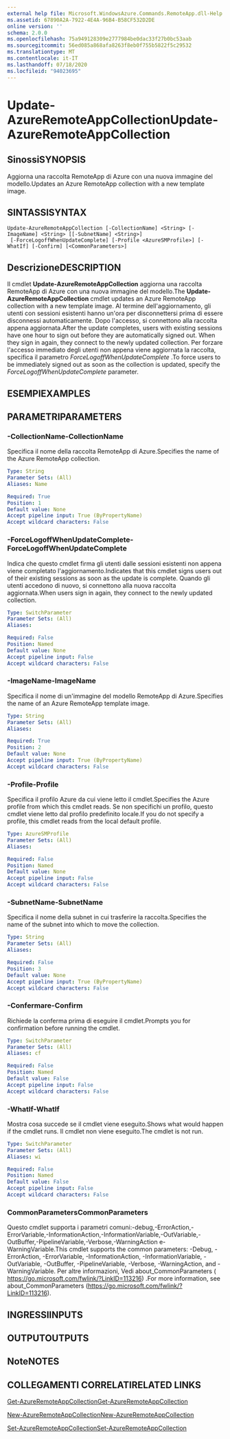 ```yaml
---
external help file: Microsoft.WindowsAzure.Commands.RemoteApp.dll-Help.xml
ms.assetid: 67890A2A-7922-4E4A-96B4-B58CF532D2DE
online version: ''
schema: 2.0.0
ms.openlocfilehash: 75a949128309e2777984be0dac33f27b0bc53aab
ms.sourcegitcommit: 56ed085a868afa8263f8eb0f755b5822f5c29532
ms.translationtype: MT
ms.contentlocale: it-IT
ms.lasthandoff: 07/18/2020
ms.locfileid: "94023695"
---
```

# <span data-ttu-id="27745-101">Update-AzureRemoteAppCollection</span><span class="sxs-lookup"><span data-stu-id="27745-101">Update-AzureRemoteAppCollection</span></span>

## <span data-ttu-id="27745-102">Sinossi</span><span class="sxs-lookup"><span data-stu-id="27745-102">SYNOPSIS</span></span>
<span data-ttu-id="27745-103">Aggiorna una raccolta RemoteApp di Azure con una nuova immagine del modello.</span><span class="sxs-lookup"><span data-stu-id="27745-103">Updates an Azure RemoteApp collection with a new template image.</span></span>

## <span data-ttu-id="27745-104">SINTASSI</span><span class="sxs-lookup"><span data-stu-id="27745-104">SYNTAX</span></span>

```
Update-AzureRemoteAppCollection [-CollectionName] <String> [-ImageName] <String> [[-SubnetName] <String>]
 [-ForceLogoffWhenUpdateComplete] [-Profile <AzureSMProfile>] [-WhatIf] [-Confirm] [<CommonParameters>]
```

## <span data-ttu-id="27745-105">Descrizione</span><span class="sxs-lookup"><span data-stu-id="27745-105">DESCRIPTION</span></span>
<span data-ttu-id="27745-106">Il cmdlet **Update-AzureRemoteAppCollection** aggiorna una raccolta RemoteApp di Azure con una nuova immagine del modello.</span><span class="sxs-lookup"><span data-stu-id="27745-106">The **Update-AzureRemoteAppCollection** cmdlet updates an Azure RemoteApp collection with a new template image.</span></span>
<span data-ttu-id="27745-107">Al termine dell'aggiornamento, gli utenti con sessioni esistenti hanno un'ora per disconnettersi prima di essere disconnessi automaticamente. Dopo l'accesso, si connettono alla raccolta appena aggiornata.</span><span class="sxs-lookup"><span data-stu-id="27745-107">After the update completes, users with existing sessions have one hour to sign out before they are automatically signed out. When they sign in again, they connect to the newly updated collection.</span></span>
<span data-ttu-id="27745-108">Per forzare l'accesso immediato degli utenti non appena viene aggiornata la raccolta, specifica il parametro *ForceLogoffWhenUpdateComplete* .</span><span class="sxs-lookup"><span data-stu-id="27745-108">To force users to be immediately signed out as soon as the collection is updated, specify the *ForceLogoffWhenUpdateComplete* parameter.</span></span>

## <span data-ttu-id="27745-109">ESEMPI</span><span class="sxs-lookup"><span data-stu-id="27745-109">EXAMPLES</span></span>

## <span data-ttu-id="27745-110">PARAMETRI</span><span class="sxs-lookup"><span data-stu-id="27745-110">PARAMETERS</span></span>

### <span data-ttu-id="27745-111">-CollectionName</span><span class="sxs-lookup"><span data-stu-id="27745-111">-CollectionName</span></span>
<span data-ttu-id="27745-112">Specifica il nome della raccolta RemoteApp di Azure.</span><span class="sxs-lookup"><span data-stu-id="27745-112">Specifies the name of the Azure RemoteApp collection.</span></span>

```yaml
Type: String
Parameter Sets: (All)
Aliases: Name

Required: True
Position: 1
Default value: None
Accept pipeline input: True (ByPropertyName)
Accept wildcard characters: False
```

### <span data-ttu-id="27745-113">-ForceLogoffWhenUpdateComplete</span><span class="sxs-lookup"><span data-stu-id="27745-113">-ForceLogoffWhenUpdateComplete</span></span>
<span data-ttu-id="27745-114">Indica che questo cmdlet firma gli utenti dalle sessioni esistenti non appena viene completato l'aggiornamento.</span><span class="sxs-lookup"><span data-stu-id="27745-114">Indicates that this cmdlet signs users out of their existing sessions as soon as the update is complete.</span></span>
<span data-ttu-id="27745-115">Quando gli utenti accedono di nuovo, si connettono alla nuova raccolta aggiornata.</span><span class="sxs-lookup"><span data-stu-id="27745-115">When users sign in again, they connect to the newly updated collection.</span></span>

```yaml
Type: SwitchParameter
Parameter Sets: (All)
Aliases: 

Required: False
Position: Named
Default value: None
Accept pipeline input: False
Accept wildcard characters: False
```

### <span data-ttu-id="27745-116">-ImageName</span><span class="sxs-lookup"><span data-stu-id="27745-116">-ImageName</span></span>
<span data-ttu-id="27745-117">Specifica il nome di un'immagine del modello RemoteApp di Azure.</span><span class="sxs-lookup"><span data-stu-id="27745-117">Specifies the name of an Azure RemoteApp template image.</span></span>

```yaml
Type: String
Parameter Sets: (All)
Aliases: 

Required: True
Position: 2
Default value: None
Accept pipeline input: True (ByPropertyName)
Accept wildcard characters: False
```

### <span data-ttu-id="27745-118">-Profile</span><span class="sxs-lookup"><span data-stu-id="27745-118">-Profile</span></span>
<span data-ttu-id="27745-119">Specifica il profilo Azure da cui viene letto il cmdlet.</span><span class="sxs-lookup"><span data-stu-id="27745-119">Specifies the Azure profile from which this cmdlet reads.</span></span>
<span data-ttu-id="27745-120">Se non specifichi un profilo, questo cmdlet viene letto dal profilo predefinito locale.</span><span class="sxs-lookup"><span data-stu-id="27745-120">If you do not specify a profile, this cmdlet reads from the local default profile.</span></span>

```yaml
Type: AzureSMProfile
Parameter Sets: (All)
Aliases: 

Required: False
Position: Named
Default value: None
Accept pipeline input: False
Accept wildcard characters: False
```

### <span data-ttu-id="27745-121">-SubnetName</span><span class="sxs-lookup"><span data-stu-id="27745-121">-SubnetName</span></span>
<span data-ttu-id="27745-122">Specifica il nome della subnet in cui trasferire la raccolta.</span><span class="sxs-lookup"><span data-stu-id="27745-122">Specifies the name of the subnet into which to move the collection.</span></span>

```yaml
Type: String
Parameter Sets: (All)
Aliases: 

Required: False
Position: 3
Default value: None
Accept pipeline input: True (ByPropertyName)
Accept wildcard characters: False
```

### <span data-ttu-id="27745-123">-Confermare</span><span class="sxs-lookup"><span data-stu-id="27745-123">-Confirm</span></span>
<span data-ttu-id="27745-124">Richiede la conferma prima di eseguire il cmdlet.</span><span class="sxs-lookup"><span data-stu-id="27745-124">Prompts you for confirmation before running the cmdlet.</span></span>

```yaml
Type: SwitchParameter
Parameter Sets: (All)
Aliases: cf

Required: False
Position: Named
Default value: False
Accept pipeline input: False
Accept wildcard characters: False
```

### <span data-ttu-id="27745-125">-WhatIf</span><span class="sxs-lookup"><span data-stu-id="27745-125">-WhatIf</span></span>
<span data-ttu-id="27745-126">Mostra cosa succede se il cmdlet viene eseguito.</span><span class="sxs-lookup"><span data-stu-id="27745-126">Shows what would happen if the cmdlet runs.</span></span>
<span data-ttu-id="27745-127">Il cmdlet non viene eseguito.</span><span class="sxs-lookup"><span data-stu-id="27745-127">The cmdlet is not run.</span></span>

```yaml
Type: SwitchParameter
Parameter Sets: (All)
Aliases: wi

Required: False
Position: Named
Default value: False
Accept pipeline input: False
Accept wildcard characters: False
```

### <span data-ttu-id="27745-128">CommonParameters</span><span class="sxs-lookup"><span data-stu-id="27745-128">CommonParameters</span></span>
<span data-ttu-id="27745-129">Questo cmdlet supporta i parametri comuni:-debug,-ErrorAction,-ErrorVariable,-InformationAction,-InformationVariable,-OutVariable,-OutBuffer,-PipelineVariable,-Verbose,-WarningAction e-WarningVariable.</span><span class="sxs-lookup"><span data-stu-id="27745-129">This cmdlet supports the common parameters: -Debug, -ErrorAction, -ErrorVariable, -InformationAction, -InformationVariable, -OutVariable, -OutBuffer, -PipelineVariable, -Verbose, -WarningAction, and -WarningVariable.</span></span> <span data-ttu-id="27745-130">Per altre informazioni, Vedi about_CommonParameters ( https://go.microsoft.com/fwlink/?LinkID=113216) .</span><span class="sxs-lookup"><span data-stu-id="27745-130">For more information, see about_CommonParameters (https://go.microsoft.com/fwlink/?LinkID=113216).</span></span>

## <span data-ttu-id="27745-131">INGRESSI</span><span class="sxs-lookup"><span data-stu-id="27745-131">INPUTS</span></span>

## <span data-ttu-id="27745-132">OUTPUT</span><span class="sxs-lookup"><span data-stu-id="27745-132">OUTPUTS</span></span>

## <span data-ttu-id="27745-133">Note</span><span class="sxs-lookup"><span data-stu-id="27745-133">NOTES</span></span>

## <span data-ttu-id="27745-134">COLLEGAMENTI CORRELATI</span><span class="sxs-lookup"><span data-stu-id="27745-134">RELATED LINKS</span></span>

[<span data-ttu-id="27745-135">Get-AzureRemoteAppCollection</span><span class="sxs-lookup"><span data-stu-id="27745-135">Get-AzureRemoteAppCollection</span></span>](./Get-AzureRemoteAppCollection.md)

[<span data-ttu-id="27745-136">New-AzureRemoteAppCollection</span><span class="sxs-lookup"><span data-stu-id="27745-136">New-AzureRemoteAppCollection</span></span>](./New-AzureRemoteAppCollection.md)

[<span data-ttu-id="27745-137">Set-AzureRemoteAppCollection</span><span class="sxs-lookup"><span data-stu-id="27745-137">Set-AzureRemoteAppCollection</span></span>](./Set-AzureRemoteAppCollection.md)


